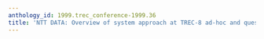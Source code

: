 ```yaml
---
anthology_id: 1999.trec_conference-1999.36
title: 'NTT DATA: Overview of system approach at TREC-8 ad-hoc and question answering'
---
```


